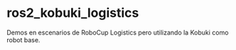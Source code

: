 # ros2_kobuki_logistics
Demos en escenarios de RoboCup Logistics pero utilizando la Kobuki como robot base.
